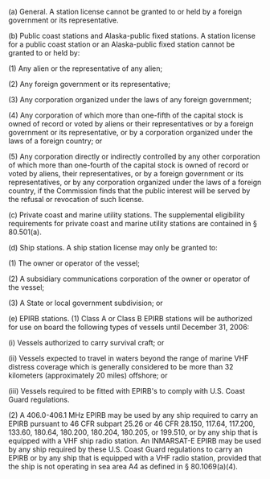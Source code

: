 (a) General. A station license cannot be granted to or held by a foreign government or its representative.

(b) Public coast stations and Alaska-public fixed stations. A station license for a public coast station or an Alaska-public fixed station cannot be granted to or held by:

(1) Any alien or the representative of any alien;

(2) Any foreign government or its representative;

(3) Any corporation organized under the laws of any foreign government;

(4) Any corporation of which more than one-fifth of the capital stock is owned of record or voted by aliens or their representatives or by a foreign government or its representative, or by a corporation organized under the laws of a foreign country; or

(5) Any corporation directly or indirectly controlled by any other corporation of which more than one-fourth of the capital stock is owned of record or voted by aliens, their representatives, or by a foreign government or its representatives, or by any corporation organized under the laws of a foreign country, if the Commission finds that the public interest will be served by the refusal or revocation of such license.

(c) Private coast and marine utility stations. The supplemental eligibility requirements for private coast and marine utility stations are contained in § 80.501(a).

(d) Ship stations. A ship station license may only be granted to:

(1) The owner or operator of the vessel;

(2) A subsidiary communications corporation of the owner or operator of the vessel;

(3) A State or local government subdivision; or

(e) EPIRB stations. (1) Class A or Class B EPIRB stations will be authorized for use on board the following types of vessels until December 31, 2006:

(i) Vessels authorized to carry survival craft; or

(ii) Vessels expected to travel in waters beyond the range of marine VHF distress coverage which is generally considered to be more than 32 kilometers (approximately 20 miles) offshore; or

(iii) Vessels required to be fitted with EPIRB's to comply with U.S. Coast Guard regulations.

(2) A 406.0-406.1 MHz EPIRB may be used by any ship required to carry an EPIRB pursuant to 46 CFR subpart 25.26 or 46 CFR 28.150, 117.64, 117.200, 133.60, 180.64, 180.200, 180.204, 180.205, or 199.510, or by any ship that is equipped with a VHF ship radio station. An INMARSAT-E EPIRB may be used by any ship required by these U.S. Coast Guard regulations to carry an EPIRB or by any ship that is equipped with a VHF radio station, provided that the ship is not operating in sea area A4 as defined in § 80.1069(a)(4).
              

